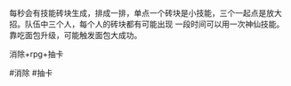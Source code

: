 每秒会有技能砖块生成，排成一排，单点一个砖块是小技能，三个一起点是放大招。队伍中三个人，每个人的砖块都有可能出现
一段时间可以用一次神仙技能。
靠吃面包升级，可能触发面包大成功。

消除+rpg+抽卡

#消除 #抽卡 